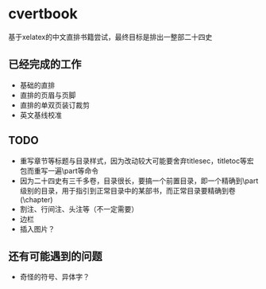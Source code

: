 # cvertbook
基于xelatex的中文直排书籍尝试，最终目标是排出一整部二十四史

## 已经完成的工作
- 基础的直排
- 直排的页眉与页脚
- 直排的单双页装订裁剪
- 英文基线校准

## TODO
- 重写章节等标题与目录样式，因为改动较大可能要舍弃titlesec，titletoc等宏包而重写一遍\part等命令
- 因为二十四史有三千多卷，目录很长，要搞一个前置目录，即一个精确到\part级别的目录，用于指引到正常目录中的某部书，而正常目录要精确到卷(\chapter)
- 割注、行间注、头注等（不一定需要）
- 边栏
- 插入图片？

## 还有可能遇到的问题
- 奇怪的符号、异体字？
